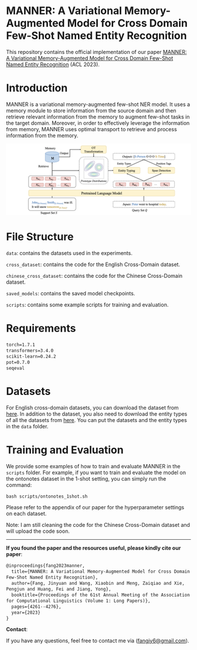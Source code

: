 # MANNER: A Variational Memory-Augmented Model for Cross Domain Few-Shot Named Entity Recognition

This repository contains the official implementation of our paper [MANNER: A Variational Memory-Augmented Model for Cross Domain Few-Shot Named Entity Recognition](https://aclanthology.org/2023.acl-long.234.pdf) (ACL 2023).
<br>

# Introduction 

MANNER is a variational memory-augmented few-shot NER model. It uses a memory module to store information from the source domain and then retrieve relevant information from the memory to augment few-shot tasks in the target domain. Moreover, in order to effectively leverage the information from memory, MANNER uses optimal transport to retrieve and process information from the memory. 

![Overall Framework](figures/framework.png) 
<br>

# File Structure 
```data```: contains the datasets used in the experiments. 

```cross_dataset```: contains the code for the English Cross-Domain dataset. 

```chinese_cross_dataset```: contains the code for the Chinese Cross-Domain dataset. 

```saved_models```: contains the saved model checkpoints. 

```scripts```: contains some example scripts for training and evaluation.
<br>

# Requirements 
```
torch=1.7.1
transformers=3.4.0
scikit-learn=0.24.2
pot=0.7.0
seqeval 
``````

# Datasets
For English cross-domain datasets, you can download the dataset from [here](https://atmahou.github.io/attachments/ACL2020data.zip). In addition to the dataset, you also need to download the entity types of all the datasets from [here](https://drive.google.com/file/d/1hHo-RXjfuXluUrjaq6eEqtHaJAftuBYq/view?usp=drive_link). You can put the datasets and the entity types in the ```data``` folder. 
<br>

# Training and Evaluation 
We provide some examples of how to train and evaluate MANNER in the ```scripts``` folder. For example, if you want to train and evaluate the model on the ontonotes dataset in the 1-shot setting, you can simply run the command: 

```
bash scripts/ontonotes_1shot.sh 
```

Please refer to the appendix of our paper for the hyperparameter settings on each dataset.

Note: I am still cleaning the code for the Chinese Cross-Domain dataset and will upload the code soon.

---

**If you found the paper and the resources useful, please kindly cite our paper**:

```
@inproceedings{fang2023manner,
  title={MANNER: A Variational Memory-Augmented Model for Cross Domain Few-Shot Named Entity Recognition},
  author={Fang, Jinyuan and Wang, Xiaobin and Meng, Zaiqiao and Xie, Pengjun and Huang, Fei and Jiang, Yong},
  booktitle={Proceedings of the 61st Annual Meeting of the Association for Computational Linguistics (Volume 1: Long Papers)},
  pages={4261--4276},
  year={2023}
}
```

**Contact**:

If you have any questions, feel free to contact me via (fangjy6@gmail.com).

